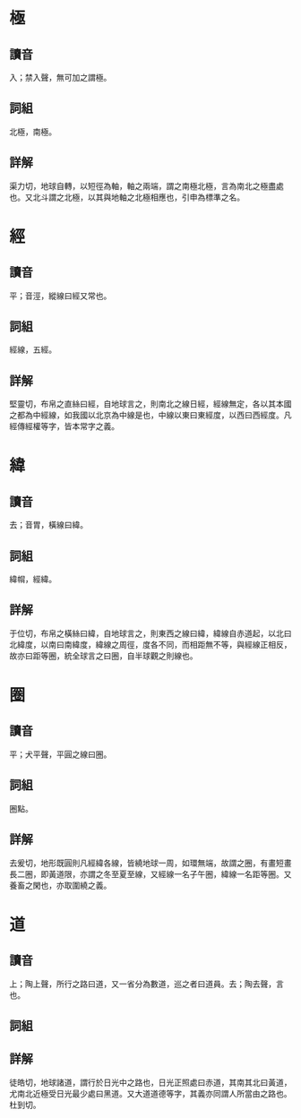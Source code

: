 # 極

## 讀音
入；禁入聲，無可加之謂極。

## 詞組
北極，南極。

## 詳解
渠力切，地球自轉，以短徑為軸，軸之兩端，謂之南極北極，言為南北之極盡處也。又北斗謂之北極，以其與地軸之北極相應也，引申為標準之名。

# 經

## 讀音
平；音涇，縱線曰經又常也。

## 詞組
經線，五經。

## 詳解
堅靈切，布帛之直絲曰經，自地球言之，則南北之線日經，經線無定，各以其本國之都為中經線，如我國以北京為中線是也，中線以東曰東經度，以西曰西經度。凡經傳經權等字，皆本常字之義。

# 緯

## 讀音
去；音胃，橫線曰緯。

## 詞組
緯㡌，經緯。

## 詳解
于位切，布帛之橫絲曰緯，自地球言之，則東西之線曰緯，緯線自赤道起，以北曰北緯度，以南曰南緯度，緯線之周徑，度各不同，而相距無不等，與經線正相反，故亦曰距等圈，統全球言之曰圈，自半球觀之則線也。

# 圈

## 讀音
平；犬平聲，平圓之線曰圈。

## 詞組
圈點。

## 詳解
去爰切，地形既圓則凡經緯各線，皆繞地球一周，如環無端，故謂之圈，有畫短畫長二圈，即黃道限，亦謂之冬至夏至線，又經線一名子午圈，緯線一名距等圈。又養畜之閑也，亦取圍繞之義。

# 道

## 讀音
上；陶上聲，所行之路曰道，又一省分為數道，巡之者曰道員。去；陶去聲，言也。

## 詞組

## 詳解
徒皓切，地球諸道，謂行於日光中之路也，日光正照處曰赤道，其南其北曰黃道，尤南北近極受日光最少處曰黑道。又大道道德等字，其義亦同謂人所當由之路也。杜到切。

